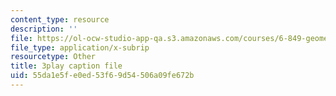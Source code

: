 ```yaml
---
content_type: resource
description: ''
file: https://ol-ocw-studio-app-qa.s3.amazonaws.com/courses/6-849-geometric-folding-algorithms-linkages-origami-polyhedra-fall-2012/55da1e5fe0ed53f69d54506a09fe672b_FEmDxtkee_0.vtt
file_type: application/x-subrip
resourcetype: Other
title: 3play caption file
uid: 55da1e5f-e0ed-53f6-9d54-506a09fe672b
---
```

